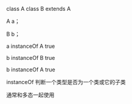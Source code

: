 class A class B extends A

A a；

B b；

a instanceOf A true

b instanceOf B true

b instanceOf A true

instanceOf 判断一个类型是否为一个类或它的子类

通常和多态一起使用